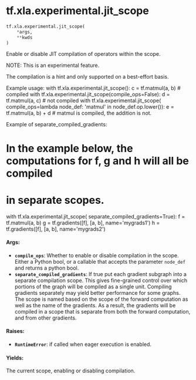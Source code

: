 <div itemscope itemtype="http://developers.google.com/ReferenceObject">
<meta itemprop="name" content="tf.xla.experimental.jit_scope" />
<meta itemprop="path" content="Stable" />
</div>

# tf.xla.experimental.jit_scope

``` python
tf.xla.experimental.jit_scope(
    *args,
    **kwds
)
```

Enable or disable JIT compilation of operators within the scope.

NOTE: This is an experimental feature.

The compilation is a hint and only supported on a best-effort basis.

Example usage:
  with tf.xla.experimental.jit_scope():
    c = tf.matmul(a, b)  # compiled
  with tf.xla.experimental.jit_scope(compile_ops=False):
    d = tf.matmul(a, c)  # not compiled
  with tf.xla.experimental.jit_scope(
      compile_ops=lambda node_def: 'matmul' in node_def.op.lower()):
    e = tf.matmul(a, b) + d  # matmul is compiled, the addition is not.

Example of separate_compiled_gradients:
  # In the example below, the computations for f, g and h will all be compiled
  # in separate scopes.
  with tf.xla.experimental.jit_scope(
      separate_compiled_gradients=True):
    f = tf.matmul(a, b)
  g = tf.gradients([f], [a, b], name='mygrads1')
  h = tf.gradients([f], [a, b], name='mygrads2')

#### Args:

* <b>`compile_ops`</b>: Whether to enable or disable compilation in the scope.
    Either a Python bool, or a callable that accepts the parameter
    `node_def` and returns a python bool.
* <b>`separate_compiled_gradients`</b>: If true put each gradient subgraph into a
    separate compilation scope. This gives fine-grained control over which
    portions of the graph will be compiled as a single unit. Compiling
    gradients separately may yield better performance for some graphs.
    The scope is named based on the scope of the forward computation as well
    as the name of the gradients. As a result, the gradients will be compiled
    in a scope that is separate from both the forward computation, and from
    other gradients.

#### Raises:

* <b>`RuntimeError`</b>: if called when eager execution is enabled.

#### Yields:

The current scope, enabling or disabling compilation.